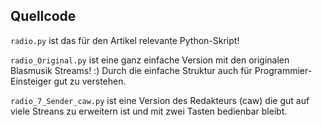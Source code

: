 ## Quellcode

`radio.py` ist das für den Artikel relevante Python-Skript!

`radio_Original.py` ist eine ganz einfache Version mit den originalen Blasmusik Streams! :) Durch die einfache Struktur auch für Programmier-Einsteiger gut zu verstehen.

`radio_7_Sender_caw.py` ist eine Version des Redakteurs (caw) die gut auf viele Streans zu erweitern ist und mit zwei Tasten bedienbar bleibt.

